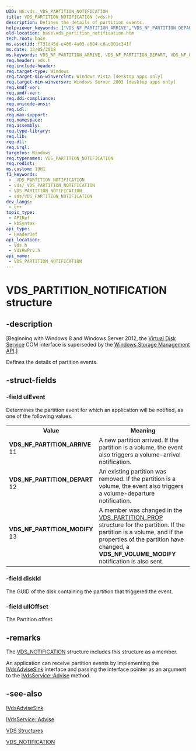 ```yaml
---
UID: NS:vds._VDS_PARTITION_NOTIFICATION
title: VDS_PARTITION_NOTIFICATION (vds.h)
description: Defines the details of partition events.
helpviewer_keywords: ["VDS_NF_PARTITION_ARRIVE","VDS_NF_PARTITION_DEPART","VDS_NF_PARTITION_MODIFY","VDS_PARTITION_NOTIFICATION","VDS_PARTITION_NOTIFICATION structure [VDS]","base.vds_partition_notification","vds/_VDS_PARTITION_NOTIFICATION","vdshwprv/_VDS_PARTITION_NOTIFICATION"]
old-location: base\vds_partition_notification.htm
tech.root: base
ms.assetid: f731d45d-e406-4a03-a604-c6ac001c341f
ms.date: 12/05/2018
ms.keywords: VDS_NF_PARTITION_ARRIVE, VDS_NF_PARTITION_DEPART, VDS_NF_PARTITION_MODIFY, VDS_PARTITION_NOTIFICATION, VDS_PARTITION_NOTIFICATION structure [VDS], base.vds_partition_notification, vds/_VDS_PARTITION_NOTIFICATION, vdshwprv/_VDS_PARTITION_NOTIFICATION
req.header: vds.h
req.include-header: 
req.target-type: Windows
req.target-min-winverclnt: Windows Vista [desktop apps only]
req.target-min-winversvr: Windows Server 2003 [desktop apps only]
req.kmdf-ver: 
req.umdf-ver: 
req.ddi-compliance: 
req.unicode-ansi: 
req.idl: 
req.max-support: 
req.namespace: 
req.assembly: 
req.type-library: 
req.lib: 
req.dll: 
req.irql: 
targetos: Windows
req.typenames: VDS_PARTITION_NOTIFICATION
req.redist: 
ms.custom: 19H1
f1_keywords:
 - _VDS_PARTITION_NOTIFICATION
 - vds/_VDS_PARTITION_NOTIFICATION
 - VDS_PARTITION_NOTIFICATION
 - vds/VDS_PARTITION_NOTIFICATION
dev_langs:
 - c++
topic_type:
 - APIRef
 - kbSyntax
api_type:
 - HeaderDef
api_location:
 - Vds.h
 - VdsHwPrv.h
api_name:
 - VDS_PARTITION_NOTIFICATION
---
```


# VDS_PARTITION_NOTIFICATION structure


## -description

<p class="CCE_Message">[Beginning with Windows 8 and Windows Server 2012, the <a href="/windows/desktop/VDS/virtual-disk-service-portal">Virtual Disk Service</a> COM interface is superseded by the <a href="/previous-versions/windows/desktop/stormgmt/windows-storage-management-api-portal">Windows Storage Management API</a>.]

Defines the details of partition events.

## -struct-fields

### -field ulEvent

Determines the partition event for which an application will be notified, as one of the following 
      values.

<table>
<tr>
<th>Value</th>
<th>Meaning</th>
</tr>
<tr>
<td width="40%"><a id="VDS_NF_PARTITION_ARRIVE"></a><a id="vds_nf_partition_arrive"></a><dl>
<dt><b>VDS_NF_PARTITION_ARRIVE</b></dt>
<dt>11</dt>
</dl>
</td>
<td width="60%">
A new partition arrived. If the partition is a volume, the event also triggers a volume-arrival 
        notification.

</td>
</tr>
<tr>
<td width="40%"><a id="VDS_NF_PARTITION_DEPART"></a><a id="vds_nf_partition_depart"></a><dl>
<dt><b>VDS_NF_PARTITION_DEPART</b></dt>
<dt>12</dt>
</dl>
</td>
<td width="60%">
An existing partition was removed. If the partition is a volume, the event also triggers a 
        volume-departure notification.

</td>
</tr>
<tr>
<td width="40%"><a id="VDS_NF_PARTITION_MODIFY"></a><a id="vds_nf_partition_modify"></a><dl>
<dt><b>VDS_NF_PARTITION_MODIFY</b></dt>
<dt>13</dt>
</dl>
</td>
<td width="60%">
A member was changed in the <a href="/windows/desktop/api/vds/ns-vds-vds_partition_prop">VDS_PARTITION_PROP</a> 
       structure for the partition. If the partition is a volume, and if the properties of the partition have 
        changed, a <b>VDS_NF_VOLUME_MODIFY</b> notification is also sent.

</td>
</tr>
</table>

### -field diskId

The GUID of the disk containing the partition that triggered the event.

### -field ullOffset

The Partition offset.

## -remarks

The <a href="/windows/desktop/api/vdshwprv/ns-vdshwprv-vds_notification">VDS_NOTIFICATION</a> structure includes this 
    structure as a member.

An application can receive partition events by implementing the 
    <a href="/windows/desktop/api/vdshwprv/nn-vdshwprv-ivdsadvisesink">IVdsAdviseSink</a> interface and passing the interface 
    pointer as an argument to the <a href="/windows/desktop/api/vds/nf-vds-ivdsservice-advise">IVdsService::Advise</a> 
    method.

## -see-also

<a href="/windows/desktop/api/vdshwprv/nn-vdshwprv-ivdsadvisesink">IVdsAdviseSink</a>



<a href="/windows/desktop/api/vds/nf-vds-ivdsservice-advise">IVdsService::Advise</a>



<a href="/windows/desktop/VDS/vds-structures">VDS Structures</a>



<a href="/windows/desktop/api/vdshwprv/ns-vdshwprv-vds_notification">VDS_NOTIFICATION</a>